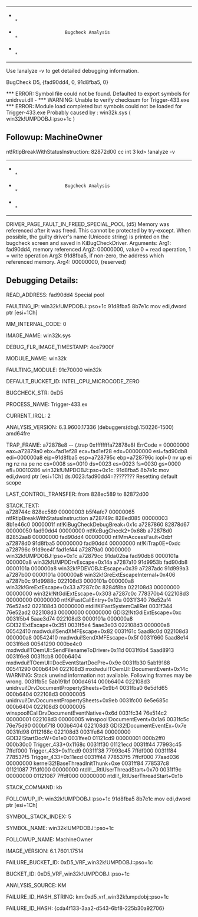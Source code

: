 *******************************************************************************
*                                                                             *
*                        Bugcheck Analysis                                    *
*                                                                             *
*******************************************************************************

Use !analyze -v to get detailed debugging information.

BugCheck D5, {fad90dd4, 0, 91d8fba5, 0}

*** ERROR: Symbol file could not be found.  Defaulted to export symbols for unidrvui.dll - 
*** WARNING: Unable to verify checksum for Trigger-433.exe
*** ERROR: Module load completed but symbols could not be loaded for Trigger-433.exe
Probably caused by : win32k.sys ( win32k!UMPDOBJ::pso+1c )

Followup: MachineOwner
---------

nt!RtlpBreakWithStatusInstruction:
82872d00 cc              int     3
kd> !analyze -v
*******************************************************************************
*                                                                             *
*                        Bugcheck Analysis                                    *
*                                                                             *
*******************************************************************************

DRIVER_PAGE_FAULT_IN_FREED_SPECIAL_POOL (d5)
Memory was referenced after it was freed.
This cannot be protected by try-except.
When possible, the guilty driver's name (Unicode string) is printed on
the bugcheck screen and saved in KiBugCheckDriver.
Arguments:
Arg1: fad90dd4, memory referenced
Arg2: 00000000, value 0 = read operation, 1 = write operation
Arg3: 91d8fba5, if non-zero, the address which referenced memory.
Arg4: 00000000, (reserved)

Debugging Details:
------------------


READ_ADDRESS:  fad90dd4 Special pool

FAULTING_IP: 
win32k!UMPDOBJ::pso+1c
91d8fba5 8b7e1c          mov     edi,dword ptr [esi+1Ch]

MM_INTERNAL_CODE:  0

IMAGE_NAME:  win32k.sys

DEBUG_FLR_IMAGE_TIMESTAMP:  4ce7900f

MODULE_NAME: win32k

FAULTING_MODULE: 91c70000 win32k

DEFAULT_BUCKET_ID:  INTEL_CPU_MICROCODE_ZERO

BUGCHECK_STR:  0xD5

PROCESS_NAME:  Trigger-433.ex

CURRENT_IRQL:  2

ANALYSIS_VERSION: 6.3.9600.17336 (debuggers(dbg).150226-1500) amd64fre

TRAP_FRAME:  a72878e8 -- (.trap 0xffffffffa72878e8)
ErrCode = 00000000
eax=a72879a0 ebx=fad1ef28 ecx=fad1ef28 edx=00000000 esi=fad90db8 edi=000000a8
eip=91d8fba5 esp=a728795c ebp=a728796c iopl=0         nv up ei ng nz na pe nc
cs=0008  ss=0010  ds=0023  es=0023  fs=0030  gs=0000             efl=00010286
win32k!UMPDOBJ::pso+0x1c:
91d8fba5 8b7e1c          mov     edi,dword ptr [esi+1Ch] ds:0023:fad90dd4=????????
Resetting default scope

LAST_CONTROL_TRANSFER:  from 828ec589 to 82872d00

STACK_TEXT:  
a728744c 828ec589 00000003 b5f4afc7 00000065 nt!RtlpBreakWithStatusInstruction
a728749c 828ed085 00000003 8b1e46c0 0000001f nt!KiBugCheckDebugBreak+0x1c
a7287860 82878d67 00000050 fad90dd4 00000000 nt!KeBugCheck2+0x68b
a72878d0 82852aa8 00000000 fad90dd4 00000000 nt!MmAccessFault+0xbf
a72878d0 91d8fba5 00000000 fad90dd4 00000000 nt!KiTrap0E+0xdc
a728796c 91d9ce4f fad1ef44 a72879a0 00000000 win32k!UMPDOBJ::pso+0x1c
a72879cc 91da02ba fad90db8 0000101a 000000a8 win32k!UMPDDrvEscape+0x14a
a7287a10 91d9953b fad90db8 0000101a 000000a8 win32k!PDEVOBJ::Escape+0x39
a7287adc 91d999a3 a7287b00 0000101a 000000a8 win32k!GreExtEscapeInternal+0x406
a7287b0c 91d9988c 022108d3 0000101a 000000a8 win32k!GreExtEscape+0x33
a7287c0c 8284f8ba 022108d3 00000000 00000000 win32k!NtGdiExtEscape+0x303
a7287c0c 778370b4 022108d3 00000000 00000000 nt!KiFastCallEntry+0x12a
0031f340 76e52af4 76e52ad2 022108d3 00000000 ntdll!KiFastSystemCallRet
0031f344 76e52ad2 022108d3 00000000 00000000 GDI32!NtGdiExtEscape+0xc
0031f5b4 5aae3d74 022108d3 0000101a 000000a8 GDI32!ExtEscape+0x351
0031f5e4 5aae3e03 022108d3 000000a8 00542410 mxdwdui!SendXMFEscape+0x82
0031f61c 5aad8c0d 022108d3 000000a8 00542410 mxdwdui!SendXMFEscape+0x5f
0031f660 5aad8e14 0031f6e8 00541290 000be4c0 mxdwdui!TOemUI::SendFilenameToDriver+0x11d
0031f6b4 5aad8913 0031f6e8 0031fcb8 000b6404 mxdwdui!TOemUI::DocEventStartDocPre+0x9e
0031fb30 5ab19188 00541290 000b6404 022108d3 mxdwdui!TOemUI::DocumentEvent+0x14c
WARNING: Stack unwind information not available. Following frames may be wrong.
0031fb5c 5ab191bf 000d4614 000b6404 022108d3 unidrvui!DrvDocumentPropertySheets+0x9b4
0031fba0 6e5dfd65 000b6404 022108d3 00000005 unidrvui!DrvDocumentPropertySheets+0x9eb
0031fc00 6e5e685c 000b6404 022108d3 00000005 winspool!CallDrvDocumentEventNative+0x6d
0031fc34 76e514c2 00000001 022108d3 00000005 winspool!DocumentEvent+0x1a6
0031fc5c 76e75d90 000bf718 000b6404 022108d3 GDI32!DocumentEventEx+0x7e
0031fd98 0112168c 022108d3 0031fe84 00000000 GDI32!StartDocW+0x1e0
0031fee0 01121cd9 00000001 000b2ff0 000b30c0 Trigger_433+0x1168c
0031ff30 01121ecd 0031ff44 77993c45 7ffdf000 Trigger_433+0x11cd9
0031ff38 77993c45 7ffdf000 0031ff84 778537f5 Trigger_433+0x11ecd
0031ff44 778537f5 7ffdf000 77aad036 00000000 kernel32!BaseThreadInitThunk+0xe
0031ff84 778537c8 01121087 7ffdf000 00000000 ntdll!__RtlUserThreadStart+0x70
0031ff9c 00000000 01121087 7ffdf000 00000000 ntdll!_RtlUserThreadStart+0x1b


STACK_COMMAND:  kb

FOLLOWUP_IP: 
win32k!UMPDOBJ::pso+1c
91d8fba5 8b7e1c          mov     edi,dword ptr [esi+1Ch]

SYMBOL_STACK_INDEX:  5

SYMBOL_NAME:  win32k!UMPDOBJ::pso+1c

FOLLOWUP_NAME:  MachineOwner

IMAGE_VERSION:  6.1.7601.17514

FAILURE_BUCKET_ID:  0xD5_VRF_win32k!UMPDOBJ::pso+1c

BUCKET_ID:  0xD5_VRF_win32k!UMPDOBJ::pso+1c

ANALYSIS_SOURCE:  KM

FAILURE_ID_HASH_STRING:  km:0xd5_vrf_win32k!umpdobj::pso+1c

FAILURE_ID_HASH:  {cda4f133-3aa2-d543-6bf8-225b30a92706}
